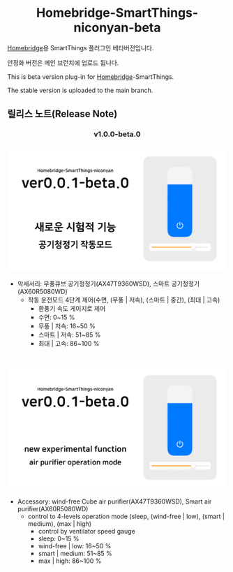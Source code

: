 <span align="center">

# Homebridge-SmartThings-niconyan-beta

</span>

[Homebridge](https://github.com/homebridge/homebridge)용 SmartThings 플러그인 베타버전입니다.

안정화 버전은 메인 브런치에 업로드 됩니다.

This is beta version plug-in for [Homebridge](https://github.com/homebridge/homebridge)-SmartThings.

The stable version is uploaded to the main branch.

## 릴리스 노트(Release Note)
<span align="center">

### v1.0.0-beta.0
</span>

![Homebridge-SmartThings-niconyan v0.0.1-beta.0 Fetch Card(kr)](./ReleaseNote/v0.0.1-beta.0/Fetch_Card-v0.0.1-beta.0(kr).png)
* 악세서리: 무풍큐브 공기청정기(AX47T9360WSD), 스마트 공기청정기(AX60R5080WD)
  - 작동 운전모드 4단계 제어(수면, (무풍 | 저속), (스마트 | 중간), (최대 | 고속)
    + 환풍기 속도 게이지로 제어
    + 수면: 0~15 %
    + 무풍 | 저속: 16~50 %
    + 스마트 | 저속: 51~85 %
    + 최대 | 고속: 86~100 %

#

![Homebridge-SmartThings-niconyan v0.0.1-beta.0 Fetch Card(en)](./ReleaseNote/v0.0.1-beta.0/Fetch_Card-v0.0.1-beta.0(en).png)
* Accessory: wind-free Cube air purifier(AX47T9360WSD), Smart air purifier(AX60R5080WD)
  - control to 4-levels operation mode (sleep, (wind-free | low), (smart | medium), (max | high)
    + control by ventilator speed gauge
    + sleep: 0~15 %
    + wind-free | low: 16~50 %
    + smart | medium: 51~85 %
    + max | high: 86~100 %